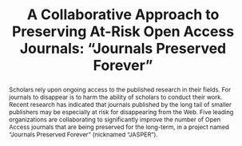 ---
abstract: 'Scholars rely upon ongoing access to the published research in their fields.
  For journals to disappear is to harm the ability of scholars to conduct their work.
  Recent research has indicated that journals published by the long tail of smaller
  publishers may be especially at risk for disappearing from the Web. Five leading
  organizations are collaborating to significantly improve the number of Open Access
  journals that are being preserved for the long-term, in a project named “Journals
  Preserved Forever” (nicknamed “JASPER”).

  '
creators:
- Wise, Alicia
date: null
document_url: https://services.phaidra.univie.ac.at/api/object/o:1424896/download
grand_parent: iPRES
institutions:
- CLOCKSS
keywords:
- digital preservation
- open access
- journals
landing_page_url: https://phaidra.univie.ac.at/o:1424896
language: eng
layout: publication
license: CC BY 4.0 International
notes_url: null
parent: iPRES 2021
publication_type: paper
size: 127637
slides_url: null
source_name: iPRES
title: 'A Collaborative Approach to Preserving At-Risk Open Access Journals: “Journals
  Preserved Forever”'
year: 2021
---